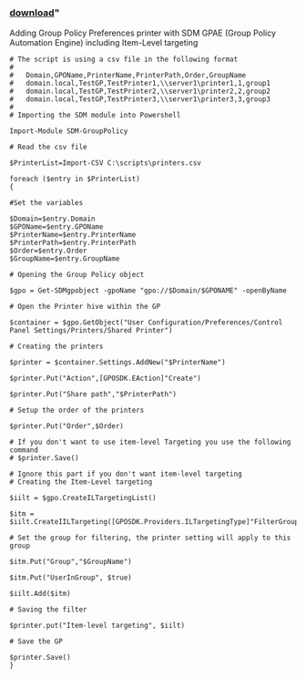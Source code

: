 ﻿---
pid:            4570
parent:         0
children:       
poster:         Bobsys
title:          
date:           2013-10-30 21:45:54
format:         posh
---

# 

### [download](4570.ps1)"

Adding Group Policy Preferences printer with SDM GPAE (Group Policy Automation Engine) including Item-Level targeting

```posh
# The script is using a csv file in the following format
#
#	Domain,GPOName,PrinterName,PrinterPath,Order,GroupName
#	domain.local,TestGP,TestPrinter1,\\server1\printer1,1,group1
#	domain.local,TestGP,TestPrinter2,\\server1\printer2,2,group2
#	domain.local,TestGP,TestPrinter3,\\server1\printer3,3,group3
#
# Importing the SDM module into Powershell

Import-Module SDM-GroupPolicy

# Read the csv file

$PrinterList=Import-CSV C:\scripts\printers.csv

foreach ($entry in $PrinterList)
{

#Set the variables

$Domain=$entry.Domain
$GPOName=$entry.GPOName
$PrinterName=$entry.PrinterName
$PrinterPath=$entry.PrinterPath
$Order=$entry.Order
$GroupName=$entry.GroupName

# Opening the Group Policy object

$gpo = Get-SDMgpobject -gpoName "gpo://$Domain/$GPONAME" -openByName

# Open the Printer hive within the GP

$container = $gpo.GetObject("User Configuration/Preferences/Control Panel Settings/Printers/Shared Printer")

# Creating the printers

$printer = $container.Settings.AddNew("$PrinterName")

$printer.Put("Action",[GPOSDK.EAction]"Create")

$printer.Put("Share path","$PrinterPath")

# Setup the order of the printers

$printer.Put("Order",$Order)

# If you don't want to use item-level Targeting you use the following command
# $printer.Save()

# Ignore this part if you don't want item-level targeting
# Creating the Item-Level targeting

$iilt = $gpo.CreateILTargetingList()

$itm = $iilt.CreateIILTargeting([GPOSDK.Providers.ILTargetingType]"FilterGroup")

# Set the group for filtering, the printer setting will apply to this group

$itm.Put("Group","$GroupName")

$itm.Put("UserInGroup", $true)

$iilt.Add($itm)

# Saving the filter

$printer.put("Item-level targeting", $iilt)

# Save the GP

$printer.Save()
}
```
